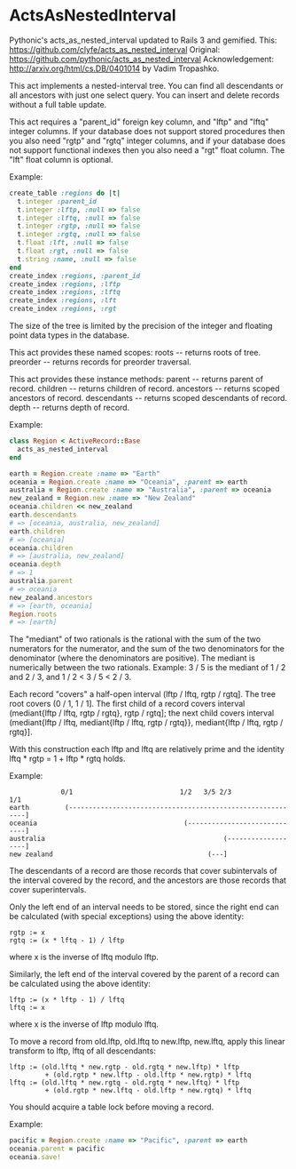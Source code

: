 # ActsAsNestedInterval

Pythonic's acts_as_nested_interval updated to Rails 3 and gemified.
This: https://github.com/clyfe/acts_as_nested_interval
Original: https://github.com/pythonic/acts_as_nested_interval
Acknowledgement: http://arxiv.org/html/cs.DB/0401014 by Vadim Tropashko.

This act implements a nested-interval tree. You can find all descendants or all
ancestors with just one select query. You can insert and delete records without
a full table update.

This act requires a "parent_id" foreign key column, and "lftp" and "lftq"
integer columns. If your database does not support stored procedures then you
also need "rgtp" and "rgtq" integer columns, and if your database does not
support functional indexes then you also need a "rgt" float column. The "lft"
float column is optional.

Example:

```ruby
create_table :regions do |t|
  t.integer :parent_id
  t.integer :lftp, :null => false
  t.integer :lftq, :null => false
  t.integer :rgtp, :null => false
  t.integer :rgtq, :null => false
  t.float :lft, :null => false
  t.float :rgt, :null => false
  t.string :name, :null => false
end
create_index :regions, :parent_id
create_index :regions, :lftp
create_index :regions, :lftq
create_index :regions, :lft
create_index :regions, :rgt
```

The size of the tree is limited by the precision of the integer and floating
point data types in the database.

This act provides these named scopes:
  roots -- returns roots of tree.
  preorder -- returns records for preorder traversal.

This act provides these instance methods:
  parent -- returns parent of record.
  children -- returns children of record.
  ancestors -- returns scoped ancestors of record.
  descendants -- returns scoped descendants of record.
  depth -- returns depth of record.

Example:

```ruby
class Region < ActiveRecord::Base
  acts_as_nested_interval
end

earth = Region.create :name => "Earth"
oceania = Region.create :name => "Oceania", :parent => earth
australia = Region.create :name => "Australia", :parent => oceania
new_zealand = Region.new :name => "New Zealand"
oceania.children << new_zealand
earth.descendants
# => [oceania, australia, new_zealand]
earth.children
# => [oceania]
oceania.children
# => [australia, new_zealand]
oceania.depth
# => 1
australia.parent
# => oceania
new_zealand.ancestors
# => [earth, oceania]
Region.roots
# => [earth]
```

The "mediant" of two rationals is the rational with the sum of the two
numerators for the numerator, and the sum of the two denominators for the
denominator (where the denominators are positive). The mediant is numerically
between the two rationals. Example: 3 / 5 is the mediant of 1 / 2 and 2 / 3,
and 1 / 2 < 3 / 5 < 2 / 3.

Each record "covers" a half-open interval (lftp / lftq, rgtp / rgtq]. The tree
root covers (0 / 1, 1 / 1]. The first child of a record covers interval
(mediant{lftp / lftq, rgtp / rgtq}, rgtp / rgtq]; the next child covers
interval (mediant{lftp / lftq, mediant{lftp / lftq, rgtp / rgtq}},
                   mediant{lftp / lftq, rgtp / rgtq}].

With this construction each lftp and lftq are relatively prime and the identity
lftq * rgtp = 1 + lftp * rgtq holds.

Example:

                 0/1                           1/2   3/5 2/3                 1/1
    earth         (-----------------------------------------------------------]
    oceania                                     (-----------------------------]
    australia                                             (-------------------]
    new zealand                                       (---]

The descendants of a record are those records that cover subintervals of the
interval covered by the record, and the ancestors are those records that cover
superintervals.

Only the left end of an interval needs to be stored, since the right end can be
calculated (with special exceptions) using the above identity:

    rgtp := x
    rgtq := (x * lftq - 1) / lftp

where x is the inverse of lftq modulo lftp.

Similarly, the left end of the interval covered by the parent of a record can
be calculated using the above identity:

    lftp := (x * lftp - 1) / lftq
    lftq := x

where x is the inverse of lftp modulo lftq.

To move a record from old.lftp, old.lftq to new.lftp, new.lftq, apply this
linear transform to lftp, lftq of all descendants:

    lftp := (old.lftq * new.rgtp - old.rgtq * new.lftp) * lftp
             + (old.rgtp * new.lftp - old.lftp * new.rgtp) * lftq
    lftq := (old.lftq * new.rgtq - old.rgtq * new.lftq) * lftp
             + (old.rgtp * new.lftq - old.lftp * new.rgtq) * lftq

You should acquire a table lock before moving a record.

Example:

```ruby
pacific = Region.create :name => "Pacific", :parent => earth
oceania.parent = pacific
oceania.save!
```
